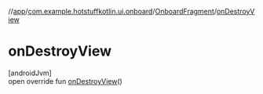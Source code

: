 //[app](../../../index.md)/[com.example.hotstuffkotlin.ui.onboard](../index.md)/[OnboardFragment](index.md)/[onDestroyView](on-destroy-view.md)

# onDestroyView

[androidJvm]\
open override fun [onDestroyView](on-destroy-view.md)()
